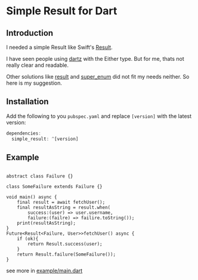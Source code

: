 # Simple Result for Dart

## Introduction

I needed a simple Result like Swift's [Result](https://developer.apple.com/documentation/swift/result).

I have seen people using [dartz](https://pub.dev/packages/dartz) with the Either type. But for me, thats not really clear and readable. 

Other solutions like [result](https://pub.dev/packages/result) and [super_enum](https://pub.dev/packages/super_enum) did not fit my needs neither. So here is my suggestion.

## Installation
Add the following to you `pubspec.yaml` and replace `[version]` with the latest version:

```dart
dependencies:
  simple_result: ^[version]

```
## Example
```import 'package:simple_result/simple_result.dart';

abstract class Failure {}

class SomeFailure extends Failure {}

void main() async {
	final result = await fetchUser();
	final resultAsString = result.when(
		success:(user) => user.username, 
		failure:(failre) => failire.toString());
	print(resultAsString);
}
Future<Result<Failure, User>>fetchUser() async {
	if (ok){
		return Result.success(user);
	}
	return Result.failure(SomeFailure());
} 
```

see more in [example/main.dart](https://github.com/spielgestalt/simple_result/blob/master/example/main.dart)